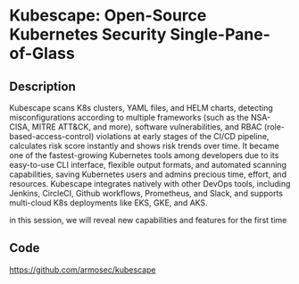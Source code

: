 # Kubescape: Open-Source Kubernetes Security Single-Pane-of-Glass

## Description
Kubescape scans K8s clusters, YAML files, and HELM charts, detecting misconfigurations according to multiple frameworks (such as the NSA-CISA, MITRE ATT&CK, and more), software vulnerabilities, and RBAC (role-based-access-control) violations at early stages of the CI/CD pipeline, calculates risk score instantly and shows risk trends over time.
It became one of the fastest-growing Kubernetes tools among developers due to its easy-to-use CLI interface, flexible output formats, and automated scanning capabilities, saving Kubernetes users and admins precious time, effort, and resources.
Kubescape integrates natively with other DevOps tools, including Jenkins, CircleCI, Github workflows, Prometheus, and Slack, and supports multi-cloud K8s deployments like EKS, GKE, and AKS.

in this session, we will reveal new capabilities and features for the first time

## Code
https://github.com/armosec/kubescape
